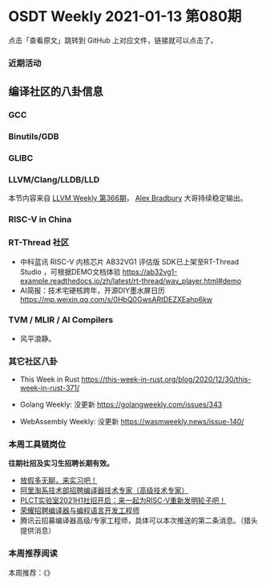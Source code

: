 # OSDT Weekly 2021-01-13 第080期

点击「查看原文」跳转到 GitHub 上对应文件，链接就可以点击了。

### 近期活动


## 编译社区的八卦信息


### GCC

### Binutils/GDB

### GLIBC

### LLVM/Clang/LLDB/LLD

本节内容来自 [LLVM Weekly 第366期](http://llvmweekly.org/issue/366)，
[Alex Bradbury](https://www.linkedin.com/in/alex-bradbury/) 大哥持续稳定输出。

### RISC-V in China


### RT-Thread 社区
- 中科蓝讯 RISC-V 内核芯片 AB32VG1 评估版 SDK已上架至RT-Thread Studio ，可根据DEMO文档体验 https://ab32vg1-example.readthedocs.io/zh/latest/rt-thread/wav_player.html#demo
- AI简报：技术宅硬核跨年，开源DIY墨水屏日历 https://mp.weixin.qq.com/s/0HbQ0GwsARtDEZXEahp6kw


### TVM / MLIR / AI Compilers

- 风平浪静。

### 其它社区八卦

- This Week in Rust
  https://this-week-in-rust.org/blog/2020/12/30/this-week-in-rust-371/

- Golang Weekly: 没更新
  https://golangweekly.com/issues/343

- WebAssembly Weekly: 没更新
  https://wasmweekly.news/issue-140/

### 本周工具链岗位

**往期社招及实习生招聘长期有效。**

- [放假多无聊，来实习吧！](https://mp.weixin.qq.com/s/pWjPrHtaWnzWbPfqqcX1cQ)
- [阿里淘系技术部招聘编译器技术专家（高级技术专家）](https://mp.weixin.qq.com/s/Yr_XA_L9fCI8IvhuudwTkQ)
- [PLCT实验室2021H1社招开启：来一起为RISC-V重新发明轮子吧！](https://mp.weixin.qq.com/s/9BUJ1-LbHGm-Lhs_Lavzjw)
- [荣耀招聘编译器与编程语言开发工程师](https://mp.weixin.qq.com/s/XaLAhjLP6fhj3Vl-mUjXng)
- 腾讯云招募编译器高级/专家工程师，具体可以本次推送的第二条消息。（猎头提供消息）

### 本周推荐阅读

本周推荐：《》
